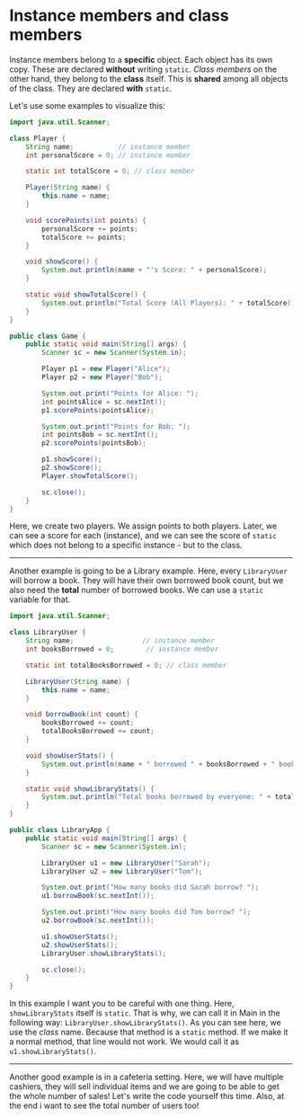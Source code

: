 # Instance members and class members


Instance members belong to a **specific** object. Each object has its own copy. These are declared **without** writing `static`. *Class members* on the other hand, they belong to the **class** itself. This is **shared** among all objects of the class. They are declared **with** `static`.

Let's use some examples to visualize this:

```java
import java.util.Scanner;

class Player {
    String name;           // instance member
    int personalScore = 0; // instance member

    static int totalScore = 0; // class member

    Player(String name) {
        this.name = name;
    }

    void scorePoints(int points) {
        personalScore += points;
        totalScore += points;
    }

    void showScore() {
        System.out.println(name + "'s Score: " + personalScore);
    }

    static void showTotalScore() {
        System.out.println("Total Score (All Players): " + totalScore);
    }
}

public class Game {
    public static void main(String[] args) {
        Scanner sc = new Scanner(System.in);

        Player p1 = new Player("Alice");
        Player p2 = new Player("Bob");

        System.out.print("Points for Alice: ");
        int pointsAlice = sc.nextInt();
        p1.scorePoints(pointsAlice);

        System.out.print("Points for Bob: ");
        int pointsBob = sc.nextInt();
        p2.scorePoints(pointsBob);

        p1.showScore();
        p2.showScore();
        Player.showTotalScore();

        sc.close();
    }
}
```

Here, we create two players. We assign points to both players. Later, we can see a score for each (instance), and we can see the score of `static` which does not belong to a specific instance - but to the class.

---

Another example is going to be a Library example. Here, every `LibraryUser` will borrow a book. They will have their own borrowed book count, but we also need the **total** number of borrowed books. We can use a `static` variable for that.

```java
import java.util.Scanner;

class LibraryUser {
    String name;                 // instance member
    int booksBorrowed = 0;        // instance member

    static int totalBooksBorrowed = 0; // class member

    LibraryUser(String name) {
        this.name = name;
    }

    void borrowBook(int count) {
        booksBorrowed += count;
        totalBooksBorrowed += count;
    }

    void showUserStats() {
        System.out.println(name + " borrowed " + booksBorrowed + " books.");
    }

    static void showLibraryStats() {
        System.out.println("Total books borrowed by everyone: " + totalBooksBorrowed);
    }
}

public class LibraryApp {
    public static void main(String[] args) {
        Scanner sc = new Scanner(System.in);

        LibraryUser u1 = new LibraryUser("Sarah");
        LibraryUser u2 = new LibraryUser("Tom");

        System.out.print("How many books did Sarah borrow? ");
        u1.borrowBook(sc.nextInt());

        System.out.print("How many books did Tom borrow? ");
        u2.borrowBook(sc.nextInt());

        u1.showUserStats();
        u2.showUserStats();
        LibraryUser.showLibraryStats();

        sc.close();
    }
}
```

In this example I want you to be careful with one thing. Here, `showLibraryStats` itself is `static`. That is why, we can call it in Main in the following way: `LibraryUser.showLibraryStats()`. As you can see here, we use the *class* name. Because that method is a `static` method. If we make it a normal method, that line would not work. We would call it as `u1.showLibraryStats()`.

---

Another good example is in a cafeteria setting. Here, we will have multiple cashiers, they will sell individual items and we are going to be able to get the whole number of sales! Let's write the code yourself this time. Also, at the end i want to see the total number of users too!




